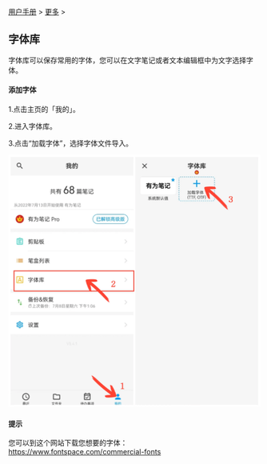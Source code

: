 [用户手册](/dragonnest/drawnote/manual) > [更多](/dragonnest/drawnote/manual/other) >

字体库
---
字体库可以保存常用的字体，您可以在文字笔记或者文本编辑框中为文字选择字体。

#### 添加字体
1.点击主页的「我的」。

2.进入字体库。

3.点击“加载字体”，选择字体文件导入。

![](imgs/font_library.png)

#### 提示
您可以到这个网站下载您想要的字体：https://www.fontspace.com/commercial-fonts
